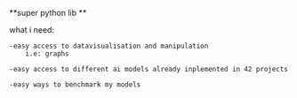 **super python lib **

what i need:

    -easy access to datavisualisation and manipulation
        i.e: graphs
    
    -easy access to different ai models already inplemented in 42 projects

    -easy ways to benchmark my models
